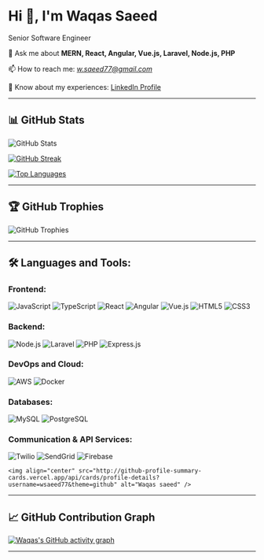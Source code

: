 # Hi 👋, I'm Waqas Saeed

Senior Software Engineer 

💬 Ask me about **MERN, React, Angular, Vue.js, Laravel, Node.js, PHP**

📫 How to reach me: *w.saeed77@gmail.com*

🔗 Know about my experiences: [LinkedIn Profile](https://www.linkedin.com/in/waqas-saeed778)

---

## 📊 GitHub Stats

![GitHub Stats](https://github-readme-stats.vercel.app/api?username=wsaeed77&show_icons=true&theme=default&hide_border=false)

[![GitHub Streak](https://streak-stats.demolab.com?user=wsaeed77&theme=white&hide_border=true)](https://git.io/streak-stats)

[![Top Languages](https://github-readme-stats.vercel.app/api/top-langs/?username=wsaeed77&layout=compact&theme=white&hide_border=true)](https://github.com/wsaeed77)

---

## 🏆 GitHub Trophies

![GitHub Trophies](https://github-profile-trophy.vercel.app/?username=wsaeed77&theme=flat&column=6&no-frame=true&margin-w=15)

---

## 🛠 Languages and Tools:

### Frontend:
![JavaScript](https://img.shields.io/badge/JavaScript-F7DF1E?style=for-the-badge&logo=javascript&logoColor=black)
![TypeScript](https://img.shields.io/badge/TypeScript-007ACC?style=for-the-badge&logo=typescript&logoColor=white)
![React](https://img.shields.io/badge/React-61DAFB?style=for-the-badge&logo=react&logoColor=black)
![Angular](https://img.shields.io/badge/Angular-DD0031?style=for-the-badge&logo=angular&logoColor=white)
![Vue.js](https://img.shields.io/badge/Vue.js-4FC08D?style=for-the-badge&logo=vue-dot-js&logoColor=white)
![HTML5](https://img.shields.io/badge/HTML5-E34F26?style=for-the-badge&logo=html5&logoColor=white)
![CSS3](https://img.shields.io/badge/CSS3-1572B6?style=for-the-badge&logo=css3&logoColor=white)

### Backend:
![Node.js](https://img.shields.io/badge/Node.js-339933?style=for-the-badge&logo=nodedotjs&logoColor=white)
![Laravel](https://img.shields.io/badge/Laravel-FF2D20?style=for-the-badge&logo=laravel&logoColor=white)
![PHP](https://img.shields.io/badge/PHP-777BB4?style=for-the-badge&logo=php&logoColor=white)
![Express.js](https://img.shields.io/badge/Express.js-404D59?style=for-the-badge)

### DevOps and Cloud:
![AWS](https://img.shields.io/badge/AWS-232F3E?style=for-the-badge&logo=amazonaws&logoColor=white)
![Docker](https://img.shields.io/badge/Docker-2496ED?style=for-the-badge&logo=docker&logoColor=white)

### Databases:
![MySQL](https://img.shields.io/badge/MySQL-4479A1?style=for-the-badge&logo=mysql&logoColor=white)
![PostgreSQL](https://img.shields.io/badge/PostgreSQL-4169E1?style=for-the-badge&logo=postgresql&logoColor=white)

### Communication & API Services:
![Twilio](https://img.shields.io/badge/Twilio-F22F46?style=for-the-badge&logo=twilio&logoColor=white)
![SendGrid](https://img.shields.io/badge/SendGrid-4285F4?style=for-the-badge&logo=sendgrid&logoColor=white)
![Firebase](https://img.shields.io/badge/Firebase-FFCA28?style=for-the-badge&logo=firebase&logoColor=black)


    <img align="center" src="http://github-profile-summary-cards.vercel.app/api/cards/profile-details?username=wsaeed77&theme=github" alt="Waqas saeed" />
---

## 📈 GitHub Contribution Graph

[![Waqas's GitHub activity graph](https://github-readme-activity-graph.cyclic.app/graph?username=wsaeed77&bg_color=ffffff&color=000000&line=007acc&point=ff0000&area=true&hide_border=true)](https://github.com/wsaeed77)

---

